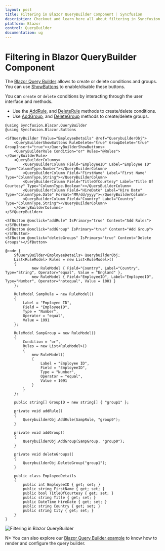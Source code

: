 ```yaml
---
layout: post
title: Filtering in Blazor QueryBuilder Component | Syncfusion
description: Checkout and learn here all about filtering in Syncfusion Blazor QueryBuilder component and much more.
platform: Blazor
control: QueryBuilder
documentation: ug
---
```


# Filtering in Blazor QueryBuilder Component

The [Blazor Query Builder](https://www.syncfusion.com/blazor-components/blazor-query-builder) allows to create or delete conditions and groups. You can use [ShowButtons](https://help.syncfusion.com/cr/blazor/Syncfusion.Blazor.QueryBuilder.QueryBuilderShowButtons.html) to enable/disable these buttons.

You can `create` or `delete` conditions by interacting through the user interface and methods.

* Use the [AddRule](https://help.syncfusion.com/cr/blazor/Syncfusion.Blazor.QueryBuilder.SfQueryBuilder-1.html#Syncfusion_Blazor_QueryBuilder_SfQueryBuilder_1_AddRule_Syncfusion_Blazor_QueryBuilder_RuleModel_System_String_System_Boolean_), and [DeleteRule](https://help.syncfusion.com/cr/blazor/Syncfusion.Blazor.QueryBuilder.SfQueryBuilder-1.html#Syncfusion_Blazor_QueryBuilder_SfQueryBuilder_1_DeleteRule_System_String_) methods to create/delete conditions.
* Use [AddGroup](https://help.syncfusion.com/cr/blazor/Syncfusion.Blazor.QueryBuilder.SfQueryBuilder-1.html#Syncfusion_Blazor_QueryBuilder_SfQueryBuilder_1_AddGroup_Syncfusion_Blazor_QueryBuilder_RuleModel_System_String_), and [DeleteGroup](hhttps://help.syncfusion.com/cr/blazor/Syncfusion.Blazor.QueryBuilder.SfQueryBuilder-1.html#Syncfusion_Blazor_QueryBuilder_SfQueryBuilder_1_DeleteGroup_System_String_) methods to create/delete groups.

```cshtml
@using Syncfusion.Blazor.QueryBuilder
@using Syncfusion.Blazor.Buttons

<SfQueryBuilder TValue="EmployeeDetails" @ref="QuerybuilderObj">
    <QueryBuilderShowButtons RuleDelete="true" GroupDelete="true" GroupInsert="true"></QueryBuilderShowButtons>
    <QueryBuilderRule Condition="or" Rules="@Rules"></QueryBuilderRule>
    <QueryBuilderColumns>
        <QueryBuilderColumn Field="EmployeeID" Label="Employee ID" Type="ColumnType.Number"></QueryBuilderColumn>
        <QueryBuilderColumn Field="FirstName" Label="First Name" Type="ColumnType.String"></QueryBuilderColumn>
        <QueryBuilderColumn Field="TitleOfCourtesy" Label="Title Of Courtesy" Type="ColumnType.Boolean"></QueryBuilderColumn>
        <QueryBuilderColumn Field="HireDate" Label="Hire Date" Type="ColumnType.Date" Format="MM/dd/yyyy"></QueryBuilderColumn>
        <QueryBuilderColumn Field="Country" Label="Country" Type="ColumnType.String"></QueryBuilderColumn>
    </QueryBuilderColumns>
</SfQueryBuilder>

<SfButton @onclick="addRule" IsPrimary="true" Content="Add Rules"></SfButton>
<SfButton @onclick="addGroup" IsPrimary="true" Content="Add Group"></SfButton>
<SfButton @onclick="deleteGroups" IsPrimary="true" Content="Delete Groups"></SfButton>

@code {
    SfQueryBuilder<EmployeeDetails> QuerybuilderObj;
    List<RuleModel> Rules = new List<RuleModel>()
    {
            new RuleModel { Field="Country", Label="Country", Type="String", Operator="equal", Value = "England" },
            new RuleModel { Field="EmployeeID", Label="EmployeeID", Type="Number", Operator="notequal", Value = 1001 }
    };

    RuleModel SampRule = new RuleModel()
    {
        Label = "Employee ID",
        Field = "EmployeeID",
        Type = "Number",
        Operator = "equal",
        Value = 1091
    };

    RuleModel SampGroup = new RuleModel()
    {
        Condition = "or",
        Rules = new List<RuleModel>()
        {
            new RuleModel()
            {
                Label = "Employee ID",
                Field = "EmployeeID",
                Type = "Number",
                Operator = "equal",
                Value = 1091
            }
        }
    };

    public string[] GroupID = new string[] { "group1" };

    private void addRule()
    {
        QuerybuilderObj.AddRule(SampRule, "group0");
    }

    private void addGroup()
    {
        QuerybuilderObj.AddGroup(SampGroup, "group0");
    }

    private void deleteGroups()
    {
        QuerybuilderObj.DeleteGroup("group1");
    }

    public class EmployeeDetails
    {
        public int EmployeeID { get; set; }
        public string FirstName { get; set; }
        public bool TitleOfCourtesy { get; set; }
        public string Title { get; set; }
        public DateTime HireDate { get; set; }
        public string Country { get; set; }
        public string City { get; set; }
    }
}

```

![Filtering in Blazor QueryBuilder](./images/blazor-querybuilder-filtering.png)

N> You can also explore our [Blazor Query Builder example](https://blazor.syncfusion.com/demos/query-builder/default-functionalities?theme=bootstrap5) to know how to render and configure the query builder.